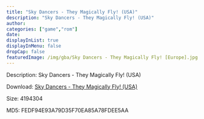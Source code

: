 ```yaml
---
title: "Sky Dancers - They Magically Fly! (USA)"
description: "Sky Dancers - They Magically Fly! (USA)"
author: 
categories: ["game","rom"]
date: 
displayInList: true
displayInMenu: false
dropCap: false
featuredImage: /img/gba/Sky Dancers - They Magically Fly! [Europe].jpg
---
```


Description: Sky Dancers - They Magically Fly! (USA)

Download: <a style="text-decoration:underline;" href="https://mega.nz/#!vLZGXS6K!kc-rtN7wagnpqBAviKi2dROwNseTPAMY59UYDsf35cg" target = "_blank" rel = "nofollow" > Sky Dancers - They Magically Fly! (USA)</a>

Size: 4194304

MD5: FEDF94E93A79D35F70EA85A78FDEE5AA


